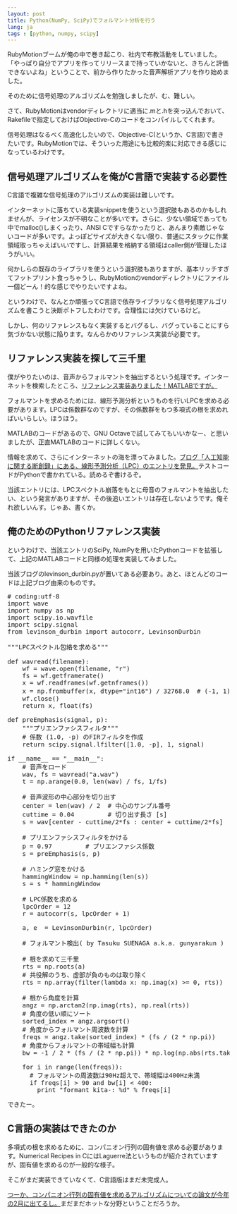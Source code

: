 ```yaml
---
layout: post
title: Python(NumPy, SciPy)でフォルマント分析を行う
lang: ja
tags : [python, numpy, scipy]
---
```

RubyMotionブームが俺の中で巻き起こり、社内で布教活動をしていました。「やっぱり自分でアプリを作ってリリースまで持っていかないと、きちんと評価できないよね」ということで、前から作りたかった音声解析アプリを作り始めました。

そのために信号処理のアルゴリズムを勉強しましたが、む、難しい。

さて、RubyMotionはvendorディレクトリに適当に.mと.hを突っ込んでおいて、Rakefileで指定しておけばObjective-Cのコードをコンパイルしてくれます。

信号処理はなるべく高速化したいので、Objective-C(というか、C言語)で書きたいです。RubyMotionでは、そういった用途にも比較的楽に対応できる感じになっているわけです。
## 信号処理アルゴリズムを俺がC言語で実装する必要性

C言語で複雑な信号処理のアルゴリズムの実装は難しいです。

インターネットに落ちている実装snippetを使うという選択肢もあるのかもしれませんが、ライセンスが不明なことが多いです。さらに、少ない領域であっても中でmalloc()しまくったり、ANSI Cですらなかったりと、あんまり素敵じゃないコードが多いです。よっぽどサイズが大きくない限り、普通にスタックに作業領域取っちゃえばいいですし、計算結果を格納する領域はcaller側が管理したほうがいい。

何かしらの既存のライブラリを使うという選択肢もありますが、基本リッチすぎてフットプリント食っちゃうし、RubyMotionのvendorディレクトリにファイル一個どーん！的な感じでやりたいですよね。

というわけで、なんとか頑張ってC言語で依存ライブラリなく信号処理アルゴリズムを書こうと決断ポトフしたわけです。合理性には欠けているけど。

しかし、何のリファレンスもなく実装するとバグるし、バグっていることにすら気づかない状態に陥ります。なんらかのリファレンス実装が必要です。

## リファレンス実装を探して三千里

僕がやりたいのは、音声からフォルマントを抽出するという処理です。インターネットを検索したところ、<a href="http://www.mathworks.co.jp/jp/help/signal/ug/formant-estimation-with-lpc-coefficients.html">リファレンス実装ありました！MATLABですが。</a>

フォルマントを求めるためには、線形予測分析というものを行いLPCを求める必要があります。LPCは係数群なのですが、その係数群をもつ多項式の根を求めればいいらしい。ほうほう。

MATLABのコードがあるので、GNU Octaveで試してみてもいいかなー、と思いましたが、正直MATLABのコードに詳しくない。

情報を求めて、さらにインターネットの海を漂ってみました。<a href="http://aidiary.hatenablog.com/entry/20120415/1334458954">ブログ「人工知能に関する断創録」にある、線形予測分析（LPC）のエントリを発見。</a>テストコードがPythonで書かれている。読めるぞ書けるぞ。

当該エントリには、LPCスペクトル崩落をもとに母音のフォルマントを抽出したい、という発言がありますが、その後追いエントリは存在しないようです。俺それ欲しいんす。じゃあ、書くか。

## 俺のためのPythonリファレンス実装

というわけで、当該エントリのSciPy, NumPyを用いたPythonコードを拡張して、上記のMATLABコードと同様の処理を実装してみました。

当該ブログのlevinson_durbin.pyが置いてある必要あり。あと、ほとんどのコードは上記ブログ由来のものです。

<pre class="prettyprint linenums lang-python">
# coding:utf-8
import wave
import numpy as np
import scipy.io.wavfile
import scipy.signal
from levinson_durbin import autocorr, LevinsonDurbin

"""LPCスペクトル包絡を求める"""

def wavread(filename):
    wf = wave.open(filename, "r")
    fs = wf.getframerate()
    x = wf.readframes(wf.getnframes())
    x = np.frombuffer(x, dtype="int16") / 32768.0  # (-1, 1)に正規化
    wf.close()
    return x, float(fs)

def preEmphasis(signal, p):
    """プリエンファシスフィルタ"""
    # 係数 (1.0, -p) のFIRフィルタを作成
    return scipy.signal.lfilter([1.0, -p], 1, signal)

if __name__ == "__main__":
    # 音声をロード
    wav, fs = wavread("a.wav")
    t = np.arange(0.0, len(wav) / fs, 1/fs)

    # 音声波形の中心部分を切り出す
    center = len(wav) / 2  # 中心のサンプル番号
    cuttime = 0.04         # 切り出す長さ [s]
    s = wav[center - cuttime/2*fs : center + cuttime/2*fs]

    # プリエンファシスフィルタをかける
    p = 0.97         # プリエンファシス係数
    s = preEmphasis(s, p)

    # ハミング窓をかける
    hammingWindow = np.hamming(len(s))
    s = s * hammingWindow

    # LPC係数を求める
    lpcOrder = 12
    r = autocorr(s, lpcOrder + 1)

    a, e  = LevinsonDurbin(r, lpcOrder)

    # フォルマント検出( by Tasuku SUENAGA a.k.a. gunyarakun )

    # 根を求めて三千里
    rts = np.roots(a)
    # 共役解のうち、虚部が負のものは取り除く
    rts = np.array(filter(lambda x: np.imag(x) >= 0, rts))

    # 根から角度を計算
    angz = np.arctan2(np.imag(rts), np.real(rts))
    # 角度の低い順にソート
    sorted_index = angz.argsort()
    # 角度からフォルマント周波数を計算
    freqs = angz.take(sorted_index) * (fs / (2 * np.pi))
    # 角度からフォルマントの帯域幅も計算
    bw = -1 / 2 * (fs / (2 * np.pi)) * np.log(np.abs(rts.take(sorted_index)))

    for i in range(len(freqs)):
      # フォルマントの周波数は90Hz超えで、帯域幅は400Hz未満
      if freqs[i] > 90 and bw[i] < 400:
        print "formant kita-: %d" % freqs[i]
</pre>

できたー。

## C言語の実装はできたのか

多項式の根を求めるために、コンパニオン行列の固有値を求める必要があります。Numerical Recipes in CにはLaguerre法というものが紹介されていますが、固有値を求めるのが一般的な様子。

そこがまだ実装できていなくて、C言語版はまだ未完成人。

<a href="http://link.springer.com/article/10.1007%2Fs11075-012-9579-5">つーか、コンパニオン行列の固有値を求めるアルゴリズムについての論文が今年の2月に出てるし。</a>まだまだホットな分野ということだろうか。
